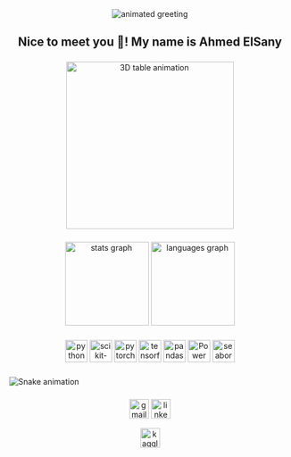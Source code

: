 
<div align="center">
  <img src="https://github.com/AhmedElsany29/AhmedElsany29/blob/main/greeting.gif" alt="animated greeting" />
</div>


<h2 align="center">Nice to meet you 👋! My name is Ahmed ElSany</h2>

###

<div align="center">
  <img src="https://cyrisxd.github.io/images/table.gif" height="300" alt="3D table animation" />
</div>

###

<div align="center">
  <img src="https://github-readme-stats.vercel.app/api?username=AhmedElsany29&show_icons=true&theme=dracula&hide_border=false&count_private=true" height="150" alt="stats graph"  />
  <img src="https://github-readme-stats.vercel.app/api/top-langs/?username=AhmedElsany29&layout=compact&langs_count=5&theme=dracula&hide_border=false" height="150" alt="languages graph"  />
</div>

###

<div align="center">
  <img src="https://cdn.jsdelivr.net/gh/devicons/devicon/icons/python/python-original.svg" height="40" alt="python logo" />
  <img src="https://upload.wikimedia.org/wikipedia/commons/0/05/Scikit_learn_logo_small.svg" height="40" alt="scikit-learn logo" />
  <img src="https://cdn.jsdelivr.net/gh/devicons/devicon/icons/pytorch/pytorch-original.svg" height="40" alt="pytorch logo" />
  <img src="https://cdn.jsdelivr.net/gh/devicons/devicon/icons/tensorflow/tensorflow-original.svg" height="40" alt="tensorflow logo" />
  <img src="https://cdn.jsdelivr.net/gh/devicons/devicon/icons/pandas/pandas-original.svg" height="40" alt="pandas logo" />
  <img src="https://upload.wikimedia.org/wikipedia/commons/c/cf/New_Power_BI_Logo.svg" height="40" alt="Power BI logo" />
 <img src="https://seaborn.pydata.org/_static/logo-wide-lightbg.svg" height="40" alt="seaborn logo" />

</div>


###

![Snake animation](https://github.com/AhmedElsany29/AhmedElsany29/blob/output/snake.svg)

###

<div align="center">
  <a href="mailto:ahmedelsany12@gmail.com"><img src="https://img.shields.io/static/v1?message=Gmail&logo=gmail&label=&color=D14836&logoColor=white&labelColor=&style=for-the-badge" height="35" alt="gmail logo"  /></a>
  <a href="https://www.linkedin.com/in/ahmed-elsany-0a588a223"><img src="https://img.shields.io/static/v1?message=LinkedIn&logo=linkedin&label=&color=0077B5&logoColor=white&labelColor=&style=for-the-badge" height="35" alt="linkedin logo"  /></a>

  <a href="https://www.kaggle.com/ahmedelsany"><img src="https://img.shields.io/static/v1?message=Kaggle&logo=kaggle&label=&color=20BEFF&logoColor=white&labelColor=&style=for-the-badge" height="35" alt="kaggle logo"  /></a>
</div>
